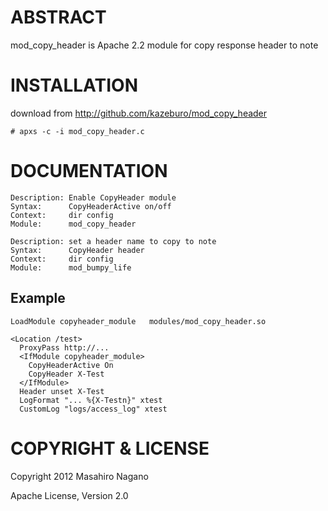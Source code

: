 ABSTRACT
================

mod_copy_header is Apache 2.2 module for copy response header to note

INSTALLATION
================

download from http://github.com/kazeburo/mod_copy_header

    # apxs -c -i mod_copy_header.c


DOCUMENTATION
================

    Description: Enable CopyHeader module
    Syntax:      CopyHeaderActive on/off
    Context:     dir config
    Module:      mod_copy_header

    Description: set a header name to copy to note
    Syntax:      CopyHeader header
    Context:     dir config
    Module:      mod_bumpy_life

Example
----------------

    LoadModule copyheader_module   modules/mod_copy_header.so
    
    <Location /test>
      ProxyPass http://...
      <IfModule copyheader_module>
        CopyHeaderActive On
        CopyHeader X-Test
      </IfModule>
      Header unset X-Test
      LogFormat "... %{X-Testn}" xtest
      CustomLog "logs/access_log" xtest
   </Location>

COPYRIGHT & LICENSE
================

Copyright 2012 Masahiro Nagano

Apache License, Version 2.0
